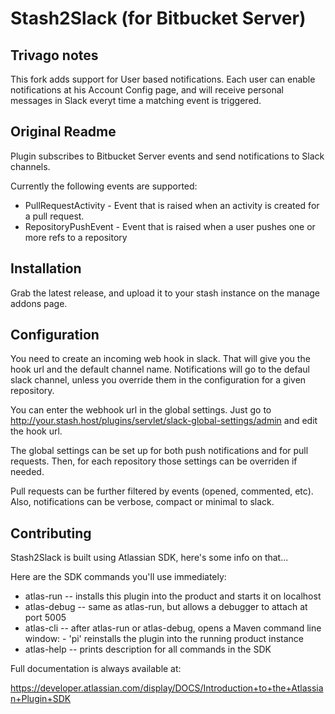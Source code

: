 # Stash2Slack (for Bitbucket Server)

## Trivago notes

This fork adds support for User based notifications. Each user can enable notifications 
at his Account Config page, and will receive personal messages in Slack everyt time a
matching event is triggered.

## Original Readme

Plugin subscribes to Bitbucket Server events and send notifications to
Slack channels.

Currently the following events are supported:

* PullRequestActivity - Event that is raised when an activity is created for a pull request.
* RepositoryPushEvent - Event that is raised when a user pushes one or more refs to a repository

## Installation

Grab the latest release, and upload it to your stash instance on 
the manage addons page.

## Configuration

You need to create an incoming web hook in slack. That will give you the
hook url and the default channel name. Notifications will go to the
defaul slack channel, unless you override them in the configuration for
a given repository.

You can enter the webhook url in the global settings. Just go to
http://your.stash.host/plugins/servlet/slack-global-settings/admin and
edit the hook url.

The global settings can be set up for both push notifications and for pull requests.
Then, for each repository those settings can be overriden if needed.

Pull requests can be further filtered by events (opened, commented, etc). Also, notifications can be verbose,
compact or minimal to slack.

## Contributing

Stash2Slack is built using Atlassian SDK, here's some info on that...

Here are the SDK commands you'll use immediately:

* atlas-run -- installs this plugin into the product and starts it on localhost
* atlas-debug -- same as atlas-run, but allows a debugger to attach at port 5005
* atlas-cli -- after atlas-run or atlas-debug, opens a Maven command line window: - 'pi' reinstalls the plugin into the running product instance
* atlas-help -- prints description for all commands in the SDK

Full documentation is always available at:

https://developer.atlassian.com/display/DOCS/Introduction+to+the+Atlassian+Plugin+SDK